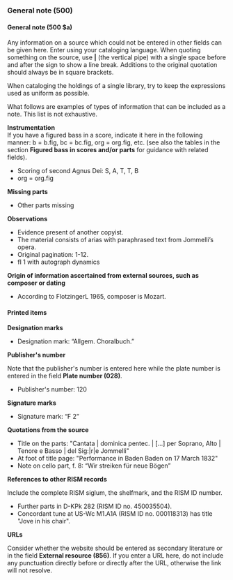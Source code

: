 ### General note (500)

#### General note (500 $a)
Any information on a source which could not be entered in other fields can be given here. Enter using your cataloging language. When quoting something on the source, use **|** (the vertical pipe) with a single space before and after the sign to show a line break. Additions to the original quotation should always be in square brackets.

When cataloging the holdings of a single library, try to keep the expressions used as uniform as possible.

What follows are examples of types of information that can be included as a note. This list is not exhaustive.

**Instrumentation**  
If you have a figured bass in a score, indicate it here in the following manner: b = b.fig, bc = bc.fig, org = org.fig, etc. (see also the tables in the section **Figured bass in scores and/or parts** for guidance with related fields).

- Scoring of second Agnus Dei: S, A, T, T, B
- org = org.fig

**Missing parts**

- Other parts missing

**Observations**

- Evidence present of another copyist.
- The material consists of arias with paraphrased text from Jommelli’s opera.
- Original pagination: 1-12.
- fl 1 with autograph dynamics

**Origin of information ascertained from external sources, such as composer or dating**

- According to FlotzingerL 1965, composer is Mozart.

#### Printed items

**Designation marks**

- Designation mark: “Allgem. Choralbuch.”

**Publisher's number**

Note that the publisher's number is entered here while the plate number is entered in the field **Plate number (028)**.

- Publisher's number: 120

**Signature marks**

- Signature mark: “F 2”

**Quotations from the source**

- Title on the parts: "Cantata | dominica pentec. | [...] per Soprano, Alto | Tenore e Basso | del Sig:|r|e Jommelli"
- At foot of title page: "Performance in Baden Baden on 17 March 1832"
- Note on cello part, f. 8: “Wir streiken für neue Bögen”

**References to other RISM records**

Include the complete RISM siglum, the shelfmark, and the RISM ID number.

- Further parts in D-KPk 282 (RISM ID no. 450035504).
- Concordant tune at US-Wc M1.A1A (RISM ID no. 000118313) has title "Jove in his chair".

**URLs**

Consider whether the website should be entered as secondary literature or in the field **External resource (856)**. If you enter a URL here, do not include any punctuation directly before or directly after the URL, otherwise the link will not resolve.
